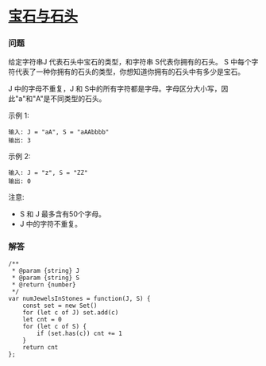 # [宝石与石头](https://leetcode-cn.com/problems/jewels-and-stones)

### 问题

 给定字符串J 代表石头中宝石的类型，和字符串 S代表你拥有的石头。 S 中每个字符代表了一种你拥有的石头的类型，你想知道你拥有的石头中有多少是宝石。

J 中的字母不重复，J 和 S中的所有字符都是字母。字母区分大小写，因此"a"和"A"是不同类型的石头。

示例 1:

```
输入: J = "aA", S = "aAAbbbb"
输出: 3
```
示例 2:

```
输入: J = "z", S = "ZZ"
输出: 0
```
注意:

* S 和 J 最多含有50个字母。
* J 中的字符不重复。

### 解答

```
/**
 * @param {string} J
 * @param {string} S
 * @return {number}
 */
var numJewelsInStones = function(J, S) {
    const set = new Set()
    for (let c of J) set.add(c)
    let cnt = 0
    for (let c of S) {
        if (set.has(c)) cnt += 1
    }
    return cnt
};
```
